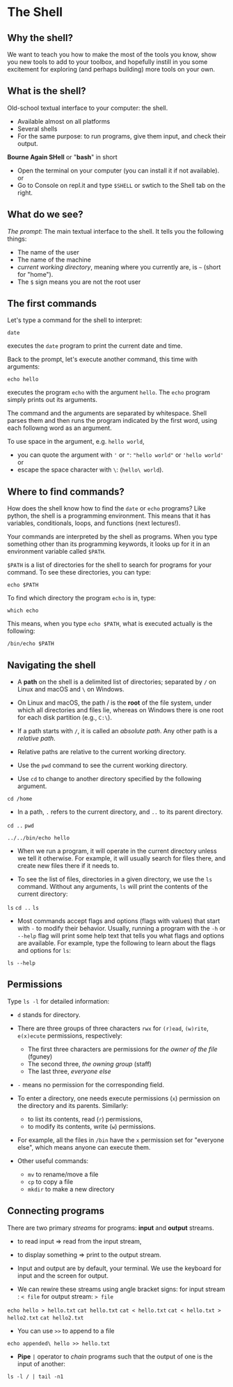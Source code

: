 # The Shell

## Why the shell?

We want to teach you how to make the most of the tools you know, show you new tools to add to your toolbox, and hopefully instill in you some excitement for exploring (and perhaps building) more tools on your own. 

## What is the shell?

Old-school textual interface to your computer: the shell.

* Available almost on all platforms 
* Several shells
* For the same purpose: to run programs, give them input, and check their output.

**Bourne Again SHell** or "**bash**" in short
* Open the terminal on your computer (you can install it if not available).
or 
* Go to Console on repl.it and type `$SHELL` or swtich to the Shell tab on the right.

## What do we see?

*The prompt*: The main textual interface to the shell. It tells you the following things:

* The name of the user
* The name of the machine
* *current working directory*, meaning where you currently are, is `~` (short for "home"). 
* The `$` sign means you are not the root user

## The first commands

Let's type a command for the shell to interpret:

`date`

executes the `date` program to print the current date and time. 

Back to the prompt, let's execute another command, this time with arguments:

`echo hello`

executes the program `echo` with the argument `hello`. 
The `echo` program simply prints out its arguments.  

The command and the arguments are separated by whitespace. Shell parses them and then runs the program indicated by the first word, using each followng word as an argument. 

To use space in the argument, e.g. `hello world`, 
* you can quote the argument with `'` or `"`:
`"hello world"` or `'hello world'`
or 
* escape the space character with `\`: (`hello\ world`).

## Where to find commands?

How does the shell know how to find the `date` or `echo` programs? Like python, the shell is a programming environment. This means that it has variables, conditionals, loops, and functions (next lectures!). 

Your commands are interpreted by the shell as programs. When you type something other than its programming keywords, it looks up for it in an environment variable called `$PATH`.  

`$PATH` is a list of directories for the shell to search for programs for your command. To see these directories, you can type:

`echo $PATH`

To find which directory the program `echo` is in, type:

`which echo`

This means, when you type `echo $PATH`, what is executed actually is the following:

`/bin/echo $PATH`

## Navigating the shell

* A **path** on the shell is a delimited list of directories; separated by `/` on Linux and macOS and `\` on Windows. 

* On Linux and macOS, the path / is the **root** of the file system, under which all directories and files lie, whereas on Windows there is one root for each disk partition (e.g., `C:\`). 

* If a path starts with `/`, it is called an *absolute path*. Any other path is a *relative path*. 

* Relative paths are relative to the current working directory.

* Use the `pwd` command to see the current working directory.

* Use `cd` to change to another directory specified by the following argument.

`cd /home`

*  In a path, `.` refers to the current directory, and `..` to its parent directory.

`cd ..`
`pwd`

`../../bin/echo hello`


* When we run a program, it will operate in the current directory unless we tell it otherwise. For example, it will usually search for files there, and create new files there if it needs to.

* To see the list of files, directories in a given directory, we use the `ls` command. Without any arguments, `ls` will print the contents of the current directory:

`ls`
`cd ..`
`ls`

* Most commands accept flags and options (flags with values) that start with `-` to modify their behavior. Usually, running a program with the `-h` or `--help` flag will print some help text that tells you what flags and options are available. For example, type the following to learn about the flags and options for `ls`:

`ls --help`

## Permissions

Type `ls -l` for detailed information:

* `d` stands for directory.

* There are three groups of three characters `rwx` for `(r)ead`, `(w)rite`, `e(x)ecute` permissions, respectively:
  * The	first three characters are permissions for *the owner of the file* (fguney)
  * The second three, *the owning group* (staff)
  * The last three, *everyone else*
* `-` means no permission for the corresponding field. 


* To enter a directory, one needs execute permissions (`x`) permission on the directory and its parents. Similarly:
  * to list its contents, read (`r`) permissions,
  * to modify its contents, write (`w`) permissions. 

* For example, all the files in `/bin` have the `x` permission set for "everyone else", which means anyone can execute them.


* Other useful commands:
  * `mv` to rename/move a file
  * `cp` to copy a file
  * `mkdir` to make a new directory

## Connecting programs

There are two primary *streams* for programs: **input** and **output** streams. 
  * to read input => read from the input stream,
  * to display something => print to the output stream. 

* Input and output are by default, your terminal. We use the keyboard for input and the screen for output.

* We can rewire these streams using angle bracket signs:
  for input stream : `< file`
  for output stream: `> file`
  
`echo hello > hello.txt`
`cat hello.txt`
`cat < hello.txt`
`cat < hello.txt > hello2.txt`
`cat hello2.txt`

* You can use `>>` to append to a file
	
`echo appended\ hello >> hello.txt`

* **Pipe** `|` operator to *chain* programs such that the output of one is the input of another:

`ls -l / | tail -n1`



